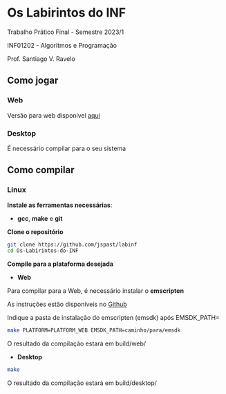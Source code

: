 # Os Labirintos do INF

Trabalho Prático Final - Semestre 2023/1

INF01202 - Algoritmos e Programação

Prof. Santiago V. Ravelo

## Como jogar

### Web
Versão para web disponível [aqui](https://jspast.github.io/labinf)

### Desktop
É necessário compilar para o seu sistema

## Como compilar

### Linux

**Instale as ferramentas necessárias**:

- **gcc**, **make** e **git**

**Clone o repositório**
```bash
git clone https://github.com/jspast/labinf
cd Os-Labirintos-do-INF
```

**Compile para a plataforma desejada**

- **Web**

Para compilar para a Web, é necessário instalar o **emscripten**

As instruções estão disponíveis no [Github](https://github.com/emscripten-core/emsdk)

Indique a pasta de instalação do emscripten (emsdk) após EMSDK_PATH=

```bash
make PLATFORM=PLATFORM_WEB EMSDK_PATH=caminho/para/emsdk
```

O resultado da compilação estará em build/web/

- **Desktop**
```bash
make
```

O resultado da compilação estará em build/desktop/
